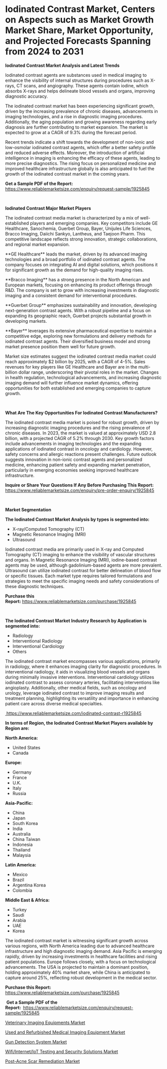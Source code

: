 <p><h1>Iodinated Contrast Market, Centers on Aspects such as Market Growth Market Share, Market Opportunity, and Projected Forecasts Spanning from 2024 to 2031</h1></p><p><strong>Iodinated Contrast Market Analysis and Latest Trends</strong></p>
<p><p>Iodinated contrast agents are substances used in medical imaging to enhance the visibility of internal structures during procedures such as X-rays, CT scans, and angiography. These agents contain iodine, which absorbs X-rays and helps delineate blood vessels and organs, improving diagnostic accuracy. </p><p>The iodinated contrast market has been experiencing significant growth, driven by the increasing prevalence of chronic diseases, advancements in imaging technologies, and a rise in diagnostic imaging procedures. Additionally, the aging population and growing awareness regarding early diagnosis are further contributing to market expansion. The market is expected to grow at a CAGR of 9.3% during the forecast period. </p><p>Recent trends indicate a shift towards the development of non-ionic and low-osmolar iodinated contrast agents, which offer a better safety profile and reduced adverse effects. Moreover, the introduction of artificial intelligence in imaging is enhancing the efficacy of these agents, leading to more precise diagnostics. The rising focus on personalized medicine and improved healthcare infrastructure globally is also anticipated to fuel the growth of the iodinated contrast market in the coming years.</p></p>
<p><strong>Get a Sample PDF of the Report:&nbsp;</strong> <a href="https://www.reliablemarketsize.com/enquiry/request-sample/1925845?utm_campaign=1262&utm_medium=2&utm_source=Github&utm_content=ia&utm_term=24102024&utm_id=iodinated-contrast">https://www.reliablemarketsize.com/enquiry/request-sample/1925845</a></p>
<p>&nbsp;</p>
<p><strong>Iodinated Contrast Major Market Players</strong></p>
<p><p>The iodinated contrast media market is characterized by a mix of well-established players and emerging companies. Key competitors include GE Healthcare, Sanochemia, Guerbet Group, Bayer, Unijules Life Sciences, Bracco Imaging, Daiichi Sankyo, Lantheus, and Taejoon Pharm. This competitive landscape reflects strong innovation, strategic collaborations, and regional market expansion.</p><p>**GE Healthcare** leads the market, driven by its advanced imaging technologies and a broad portfolio of iodinated contrast agents. The company focuses on integrating AI and digital solutions, which positions it for significant growth as the demand for high-quality imaging rises.</p><p>**Bracco Imaging** has a strong presence in the North American and European markets, focusing on enhancing its product offerings through R&D. The company is set to grow with increasing investments in diagnostic imaging and a consistent demand for interventional procedures.</p><p>**Guerbet Group** emphasizes sustainability and innovation, developing next-generation contrast agents. With a robust pipeline and a focus on expanding its geographic reach, Guerbet projects substantial growth in developing markets.</p><p>**Bayer** leverages its extensive pharmaceutical expertise to maintain a competitive edge, exploring new formulations and delivery methods for iodinated contrast agents. Their diversified business model and strong market presence position them well for future growth.</p><p>Market size estimates suggest the iodinated contrast media market could reach approximately $2 billion by 2025, with a CAGR of 4-5%. Sales revenues for key players like GE Healthcare and Bayer are in the multi-billion dollar range, underscoring their pivotal roles in the market. Changes in health regulation, technological advancements, and increasing diagnostic imaging demand will further influence market dynamics, offering opportunities for both established and emerging companies to capture growth.</p></p>
<p>&nbsp;</p>
<p><strong>What Are The Key Opportunities For Iodinated Contrast Manufacturers?</strong></p>
<p><p>The iodinated contrast media market is poised for robust growth, driven by increasing diagnostic imaging procedures and the rising prevalence of chronic diseases. In 2023, the market is valued at approximately USD 2.8 billion, with a projected CAGR of 5.2% through 2030. Key growth factors include advancements in imaging technologies and the expanding applications of iodinated contrast in oncology and cardiology. However, safety concerns and allergic reactions present challenges. Future outlook suggests innovation in non-ionic contrast agents and personalized medicine, enhancing patient safety and expanding market penetration, particularly in emerging economies seeking improved healthcare infrastructure.</p></p>
<p><strong>Inquire or Share Your Questions If Any Before Purchasing This Report:</strong> <a href="https://www.reliablemarketsize.com/enquiry/pre-order-enquiry/1925845?utm_campaign=1262&utm_medium=2&utm_source=Github&utm_content=ia&utm_term=24102024&utm_id=iodinated-contrast">https://www.reliablemarketsize.com/enquiry/pre-order-enquiry/1925845</a></p>
<p>&nbsp;</p>
<p><strong>Market Segmentation</strong></p>
<p><strong>The Iodinated Contrast Market Analysis by types is segmented into:</strong></p>
<p><ul><li>X-ray/Computed Tomography (CT)</li><li>Magnetic Resonance Imaging (MRI)</li><li>Ultrasound</li></ul></p>
<p><p>Iodinated contrast media are primarily used in X-ray and Computed Tomography (CT) imaging to enhance the visibility of vascular structures and organs. In Magnetic Resonance Imaging (MRI), iodine-based contrast agents may be used, although gadolinium-based agents are more prevalent. Ultrasound can utilize iodinated contrast for better delineation of blood flow or specific tissues. Each market type requires tailored formulations and strategies to meet the specific imaging needs and safety considerations of these diagnostic techniques.</p></p>
<p><strong>Purchase this Report:&nbsp;</strong><a href="https://www.reliablemarketsize.com/purchase/1925845?utm_campaign=1262&utm_medium=2&utm_source=Github&utm_content=ia&utm_term=24102024&utm_id=iodinated-contrast">https://www.reliablemarketsize.com/purchase/1925845</a></p>
<p>&nbsp;</p>
<p><strong>The Iodinated Contrast Market Industry Research by Application is segmented into:</strong></p>
<p><ul><li>Radiology</li><li>Interventional Radiology</li><li>Interventional Cardiology</li><li>Others</li></ul></p>
<p><p>The iodinated contrast market encompasses various applications, primarily in radiology, where it enhances imaging clarity for diagnostic procedures. In interventional radiology, it aids in visualizing blood vessels and organs during minimally invasive interventions. Interventional cardiology utilizes iodinated contrast to assess coronary arteries, facilitating interventions like angioplasty. Additionally, other medical fields, such as oncology and urology, leverage iodinated contrast to improve imaging results and treatment planning, highlighting its versatility and importance in enhancing patient care across diverse medical specialties.</p></p>
<p><a href="https://www.reliablemarketsize.com/iodinated-contrast-r1925845?utm_campaign=1262&utm_medium=2&utm_source=Github&utm_content=ia&utm_term=24102024&utm_id=iodinated-contrast">&nbsp;https://www.reliablemarketsize.com/iodinated-contrast-r1925845</a></p>
<p><strong>In terms of Region, the Iodinated Contrast Market Players available by Region are:</strong></p>
<p>
    <p> <strong> North America: </strong>
        <ul>
            <li>United States</li>
            <li>Canada</li>
        </ul>
        </p> 
    <p> <strong> Europe: </strong>
        <ul>
            <li>Germany</li>
            <li>France</li>
            <li>U.K.</li>
            <li>Italy</li>
            <li>Russia</li>
        </ul>
        </p> 
    <p> <strong> Asia-Pacific: </strong>
        <ul>
            <li>China</li>
            <li>Japan</li>
            <li>South Korea</li>
            <li>India</li>
            <li>Australia</li>
            <li>China Taiwan</li>
            <li>Indonesia</li>
            <li>Thailand</li>
            <li>Malaysia</li>
        </ul>
        </p> 
    <p> <strong> Latin America: </strong>
        <ul>
            <li>Mexico</li>
            <li>Brazil</li>
            <li>Argentina Korea</li>
            <li>Colombia</li>
        </ul>
        </p> 
    <p> <strong> Middle East & Africa: </strong>
        <ul>
            <li>Turkey</li>
            <li>Saudi</li>
            <li>Arabia</li>
            <li>UAE</li>
            <li>Korea</li>
        </ul>
    </p>
    </p>
<p><p>The iodinated contrast market is witnessing significant growth across various regions, with North America leading due to advanced healthcare infrastructure and high diagnostic imaging demand. Asia Pacific is emerging rapidly, driven by increasing investments in healthcare facilities and rising patient populations. Europe follows closely, with a focus on technological advancements. The USA is projected to maintain a dominant position, holding approximately 40% market share, while China is anticipated to capture around 25%, reflecting robust development in the medical sector.</p></p>
<p><strong>Purchase this Report: </strong><a href="https://www.reliablemarketsize.com/purchase/1925845?utm_campaign=1262&utm_medium=2&utm_source=Github&utm_content=ia&utm_term=24102024&utm_id=iodinated-contrast">https://www.reliablemarketsize.com/purchase/1925845</a></p>
<p>&nbsp;<strong>Get a Sample PDF of the Report:&nbsp;&nbsp;</strong><a href="https://www.reliablemarketsize.com/enquiry/request-sample/1925845?utm_campaign=1262&utm_medium=2&utm_source=Github&utm_content=ia&utm_term=24102024&utm_id=iodinated-contrast">https://www.reliablemarketsize.com/enquiry/request-sample/1925845</a></p>
<p><strong></strong></p>
<p><p><a href="https://github.com/angilaguardtd7/Market-Research-Report-List-1/blob/main/veterinary-imaging-equipments-market.md?utm_campaign=1262&utm_medium=2&utm_source=Github&utm_content=ia&utm_term=24102024&utm_id=iodinated-contrast">Veterinary Imaging Equipments Market</a></p><p><a href="https://github.com/shanicesca7t/Market-Research-Report-List-1/blob/main/used-and-refurbished-medical-imaging-equipment-market.md?utm_campaign=1262&utm_medium=2&utm_source=Github&utm_content=ia&utm_term=24102024&utm_id=iodinated-contrast">Used and Refurbished Medical Imaging Equipment Market</a></p><p><a href="https://issuu.com/reportprime-2/docs/gun-detection-system-market-size-20_547d65d8c7556e?utm_campaign=1262&utm_medium=2&utm_source=Github&utm_content=ia&utm_term=24102024&utm_id=iodinated-contrast">Gun Detection System Market</a></p><p><a href="https://www.linkedin.com/pulse/wifiinternetiot-testing-security-solutions-market-research-angde?utm_campaign=1262&utm_medium=2&utm_source=Github&utm_content=ia&utm_term=24102024&utm_id=iodinated-contrast">Wifi/Internet/IoT Testing and Security Solutions Market</a></p><p><a href="https://www.linkedin.com/pulse/global-post-acne-scar-remediation-market-analysis-key-umuxe?utm_campaign=1262&utm_medium=2&utm_source=Github&utm_content=ia&utm_term=24102024&utm_id=iodinated-contrast">Post-Acne Scar Remediation Market</a></p></p>